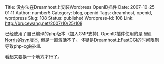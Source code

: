 Title: 没办法在Dreamhost上安装Wordpress OpenID插件
Date: 2007-10-25 01:11
Author: number5
Category: blog, openid
Tags: dreamhost, openid, wordpress
Slug: 108
Status: published
Wordpress-Id: 108
Link: http://brucewang.net/2007/10/25/108

已经使用了自己编译的php版本（加入GMP支持), OpenID插件使用的是 [Will
Norris的svn版本](http://willnorris.com/projects/wpopenid/),
但是一直激活不了。 怀疑是Dreamhost上FastCGI的时间限制导致php-cgi被kill.

看起来要换一个地方才行了。
